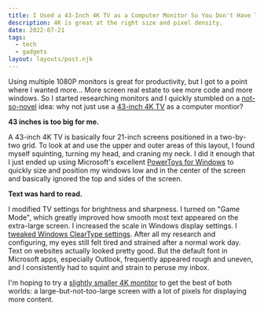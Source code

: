 ```yaml
---
title: I Used a 43-Inch 4K TV as a Computer Monitor So You Don't Have To
description: 4K is great at the right size and pixel density.
date: 2022-07-21
tags:
  - tech
  - gadgets
layout: layouts/post.njk
---
```

Using multiple 1080P monitors is great for productivity, but I got to a point where I wanted more... More screen real estate to see more code and more windows. So I started researching monitors and I quickly stumbled on a [not-so-novel](https://www.androidauthority.com/4k-tv-as-a-monitor-3172039/) idea: why not just use a [43-inch 4K TV](https://www.bestbuy.com/site/hisense-43-class-a6g-series-led-4k-uhd-smart-android-tv/6454349.p?skuId=6454349) as a computer montior?

__43 inches is too big for me.__

A 43-inch 4K TV is basically four 21-inch screens positioned in a two-by-two grid. To look at and use the upper and outer areas of this layout, I found myself squinting, turning my head, and craning my neck. I did it enough that I just ended up using Microsoft's excellent [PowerToys for Windows](https://docs.microsoft.com/en-us/windows/powertoys/) to quickly size and position my windows low and in the center of the screen and basically ignored the top and sides of the screen.

__Text was hard to read.__

I modified TV settings for brightness and sharpness. I turned on "Game Mode", which greatly improved how smooth most text appeared on the extra-large screen. I increased the scale in Windows display settings. I [tweaked Windows ClearType settings](https://www.laptopmag.com/articles/adjust-cleartype-windows-10). After all my research and configuring, my eyes still felt tired and strained after a normal work day. Text on websites actually looked pretty good. But the default font in Microsoft apps, especially Outlook, frequently appeared rough and uneven, and I consistently had to squint and strain to peruse my inbox.

I'm hoping to try a [slightly smaller 4K montitor](https://www.costco.com/lg-32%22-class-4k-uhd-freesync-monitor.product.100975854.html) to get the best of both worlds: a large-but-not-too-large screen with a lot of pixels for displaying more content.
